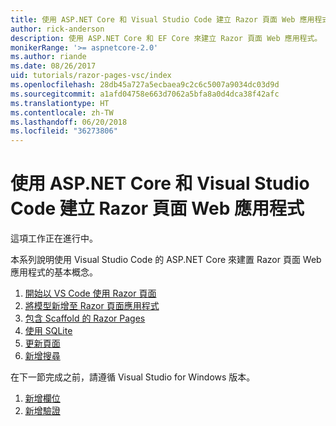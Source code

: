 ```yaml
---
title: 使用 ASP.NET Core 和 Visual Studio Code 建立 Razor 頁面 Web 應用程式
author: rick-anderson
description: 使用 ASP.NET Core 和 EF Core 來建立 Razor 頁面 Web 應用程式。
monikerRange: '>= aspnetcore-2.0'
ms.author: riande
ms.date: 08/26/2017
uid: tutorials/razor-pages-vsc/index
ms.openlocfilehash: 28db45a727a5ecbaea9c2c6c5007a9034dc03d9d
ms.sourcegitcommit: a1afd04758e663d7062a5bfa8a0d4dca38f42afc
ms.translationtype: HT
ms.contentlocale: zh-TW
ms.lasthandoff: 06/20/2018
ms.locfileid: "36273806"
---
```

# <a name="create-a-razor-pages-web-app-with-aspnet-core-and-visual-studio-code"></a>使用 ASP.NET Core 和 Visual Studio Code 建立 Razor 頁面 Web 應用程式

這項工作正在進行中。

本系列說明使用 Visual Studio Code 的 ASP.NET Core 來建置 Razor 頁面 Web 應用程式的基本概念。

1. [開始以 VS Code 使用 Razor 頁面](xref:tutorials/razor-pages-vsc/razor-pages-start)
2. [將模型新增至 Razor 頁面應用程式](xref:tutorials/razor-pages-vsc/model)
3. [包含 Scaffold 的 Razor Pages](xref:tutorials/razor-pages-vsc/page)
4. [使用 SQLite](xref:tutorials/razor-pages-vsc/sql)
5. [更新頁面](xref:tutorials/razor-pages-vsc/da1)
6. [新增搜尋](xref:tutorials/razor-pages-vsc/search)

在下一節完成之前，請遵循 Visual Studio for Windows 版本。

1. [新增欄位](xref:tutorials/razor-pages/new-field)
1. [新增驗證](xref:tutorials/razor-pages/validation)
